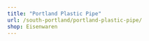 ```yaml
---
title: "Portland Plastic Pipe"
url: /south-portland/portland-plastic-pipe/
shop: Eisenwaren
---
```

